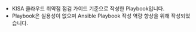 - KISA 클라우드 취약점 점검 가이드 기준으로 작성한 Playbook입니다.
- Playbook은 실용성이 없으며 Ansible Playbook 작성 역량 향상을 위해 작성되었습니다.
